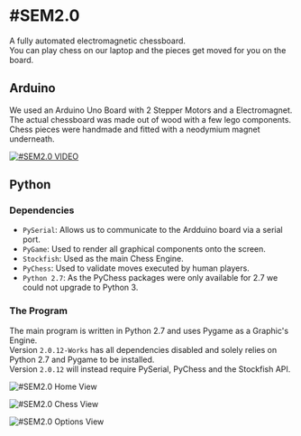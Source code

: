 # #SEM2.0
A fully automated electromagnetic chessboard. <br>
You can play chess on our laptop and the pieces get moved for you on the board. <br>

## Arduino

We used an Arduino Uno Board with 2 Stepper Motors and a Electromagnet. <br>
The actual chessboard was made out of wood with a few lego components. <br>
Chess pieces were handmade and fitted with a neodymium magnet underneath.

[![#SEM2.0 VIDEO](http://imgur.com/R7D9JGt.png)](https://vimeo.com/140035967)

## Python

### Dependencies
- `PySerial`: Allows us to communicate to the Ardduino board via a serial port.
- `PyGame`: Used to render all graphical components onto the screen.
- `Stockfish`: Used as the main Chess Engine.
- `PyChess`: Used to validate moves executed by human players.
- `Python 2.7`: As the PyChess packages were only available for 2.7 we could not upgrade to Python 3.

### The Program

The main program is written in Python 2.7 and uses Pygame as a Graphic's Engine. <br>
Version `2.0.12-Works` has all dependencies disabled and solely relies on Python 2.7 and Pygame to be installed. <br>
Version `2.0.12` will instead require PySerial, PyChess and the Stockfish API.

![#SEM2.0 Home View](http://imgur.com/pljwsBh.gif)

![#SEM2.0 Chess View](http://imgur.com/3R1Fge1.gif)

![#SEM2.0 Options View](http://imgur.com/PE0clPs.gif)
